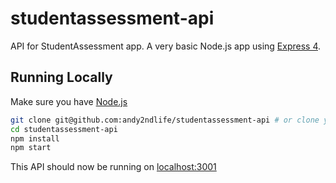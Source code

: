 # studentassessment-api

API for StudentAssessment app. A very basic Node.js app using [Express 4](http://expressjs.com/).

## Running Locally

Make sure you have [Node.js](http://nodejs.org/)

```sh
git clone git@github.com:andy2ndlife/studentassessment-api # or clone your own fork
cd studentassessment-api
npm install
npm start
```

This API should now be running on [localhost:3001](http://localhost:3001/)